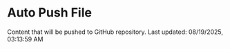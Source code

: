 # Auto Push File

Content that will be pushed to GitHub repository.
Last updated: 08/19/2025, 03:13:59 AM